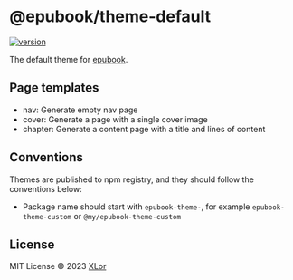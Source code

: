 # @epubook/theme-default

[![version](https://img.shields.io/npm/v/@epubook/theme-default?color=rgb%2850%2C203%2C86%29&label=@epubook/theme-default)](https://www.npmjs.com/package/@epubook/theme-default)

The default theme for [epubook](https://github.com/yjl9903/epubook).

## Page templates

+ nav: Generate empty nav page
+ cover: Generate a page with a single cover image
+ chapter: Generate a content page with a title and lines of content

## Conventions

Themes are published to npm registry, and they should follow the conventions below:

+ Package name should start with `epubook-theme-`, for example `epubook-theme-custom` or `@my/epubook-theme-custom`

## License

MIT License © 2023 [XLor](https://github.com/yjl9903)
